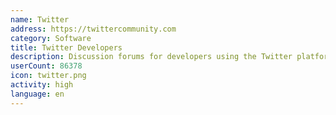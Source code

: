 ```yaml
---
name: Twitter
address: https://twittercommunity.com
category: Software
title: Twitter Developers
description: Discussion forums for developers using the Twitter platform and APIs
userCount: 86378
icon: twitter.png
activity: high
language: en
---
```

